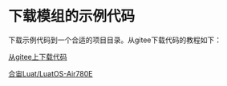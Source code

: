 # 下载模组的示例代码

下载示例代码到一个合适的项目目录。从gitee下载代码的教程如下：

​[从gitee上下载代码](https://e3zt58hesn.feishu.cn/wiki/YsziwfobCie8fPkhsUXcOE3inLc)

[合宙Luat/LuatOS-Air780E](https://gitee.com/openLuat/LuatOS-Air780E/tree/master/demo/Air780E的LuatOS开发快速入门文档适配demo/1.Air780E的helloworld教程)
